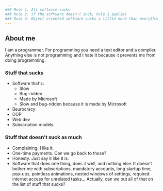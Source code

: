 ```yaml
---
### Rule 1: All software sucks
### Rule 2: If the software doesn't suck, Rule 1 applies
### Rule 3: Object oriented software sucks a little more than everything else
---
```


## About me
I am a programmer. For programming you need a text editor and a compiler. Anything else is not programming and I hate it because it prevents me from doing programming.

### Stuff that sucks
* Software that's:
  * Slow
  * Bug-ridden
  * Made by Microsoft
  * Slow and bug-ridden because it is made by Microsoft
* Beurocracy 
* OOP
* Web dev
* Subscription models

### Stuff that doesn't suck as much
* Complaining. I like it.
* One-time payments. Can we go back to those?
* Honesty. Just say it like it is.
* Software that does one thing, does it well, and nothing else. It doesn't bother me with subscriptions, mandatory accounts, long startup time, pop-ups, pointless animations, nested windows of settings, required internet access for unrelated tasks... Actually, can we put all of that on the list of stuff that sucks?
